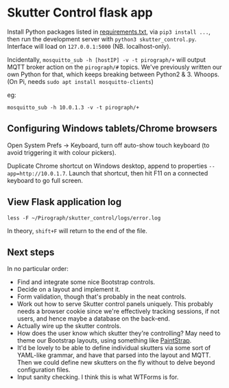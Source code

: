# Skutter Control flask app

Install Python packages listed in [requirements.txt](requirements.txt), via `pip3 install ...`, then run the development server with `python3 skutter_control.py`. Interface will load on `127.0.0.1:5000` (NB. localhost-only).


Incidentally, `mosquitto_sub -h [hostIP] -v -t pirograph/+` will output MQTT broker action on the `pirograph/#` topics. We've previously written our own Python for that, which keeps breaking between Python2 & 3. Whoops. (On Pi, needs `sudo apt install mosquitto-clients`)

eg:

    mosquitto_sub -h 10.0.1.3 -v -t pirograph/+
## Configuring Windows tablets/Chrome browsers

Open System Prefs -> Keyboard, turn off auto-show touch keyboard (to avoid triggering it with colour pickers).

Duplicate Chrome shortcut on Windows desktop, append to properties `--app=http://10.0.1.7`. Launch that shortcut, then hit F11 on a connected keyboard to go full screen.

## View Flask application log

    less -F ~/Pirograph/skutter_control/logs/error.log

In theory, `shift+F` will return to the end of the file.

## Next steps

In no particular order:

- Find and integrate some nice Bootstrap controls.
- Decide on a layout and implement it.
- Form validation, though that's probably in the neat controls.
- Work out how to serve Skutter control panels uniquely. This probably needs a browser cookie since we're effectively tracking sessions, if not users, and hence maybe a database on the back-end.
- Actually wire up the skutter controls.
- How does the user know which skutter they're controlling? May need to theme our Bootstrap layouts, using something like [PaintStrap](http://paintstrap.com).
- It'd be lovely to be able to define individual skutters via some sort of YAML-like grammar, and have that parsed into the layout and MQTT. Then we could define new skutters on the fly without to delve beyond configuration files.
- Input sanity checking. I think this is what WTForms is for.